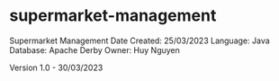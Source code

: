 # supermarket-management

Supermarket Management
Date Created: 25/03/2023
Language: Java
Database: Apache Derby
Owner: Huy Nguyen

Version
1.0 - 30/03/2023
